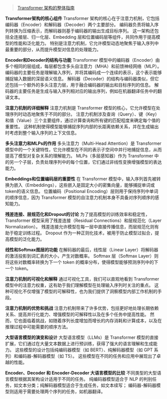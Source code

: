 > [Transformer 架构的整体指南](https://luxiangdong.com/2023/09/10/trans/)

**Transformer架构的核心组件**
Transformer 架构的核心在于注意力机制，它包括编码器（Encoder）和解码器（Decoder）两个主要部分。
编码器负责将输入序列转换为压缩表示，而解码器则基于编码器的输出生成目标序列。
这一架构还包括全连接层、归一化层、Embedding 层和位置编码层等组件，共同作用于提高模型的性能和泛化能力。
特别是注意力机制，它允许模型动态地聚焦于输入序列中最重要的部分，从而提升模型对信息的处理能力。

**Encoder和Decoder的结构与功能**
Transformer 模型中的编码器（Encoder）由多个相同的层组成，每层都包含多头自注意力（MHA）和前馈神经网络（MLP）。
编码器的主要任务是理解输入序列，并将其编码成一个连续的表示，这个表示能够捕捉输入数据的深层语义信息。
解码器（Decoder）的结构与编码器类似，但它还包括一个额外的多头注意力层，用于融合编码器的输出和目标序列的信息。
解码器的主要任务是生成与输入序列相对应的输出序列，例如在机器翻译任务中的翻译文本。

**注意力机制的详细解释**
注意力机制是 Transformer 模型的核心，它允许模型在处理序列时动态地聚焦于不同的部分。
注意力机制涉及查询（Query）、键（Key）和值（Value）三个主要组件，通过计算查询和所有键的匹配程度来确定每个值的重要性。
这种机制使得模型能够捕捉序列内部的长距离依赖关系，并在生成输出时考虑到整个输入序列的上下文信息。

**多头注意力和MLPs的作用**
多头注意力（Multi-Head Attention）是 Transformer 模型中的一个关键特性，它允许模型在不同的表示子空间中并行地捕捉信息，从而提高了模型对复杂关系的理解能力。
MLPs（多层感知器）作为 Transformer 中的另一个子层，负责处理序列中的每个位置，它们通过非线性变换增强模型的表达能力。

**Embeddings和位置编码层的重要性**
在 Transformer 模型中，输入序列首先被转换为嵌入（Embeddings），这些嵌入是固定大小的密集向量，能够捕捉单词或token的语义信息。
位置编码（Positional Encoding）层则用于保持序列中单词的顺序信息，因为 Transformer 模型的自注意力机制本身不具备对序列顺序的感知能力。

**残差连接、层规范化和Dropout的讨论**
为了提高模型的训练效率和稳定性，Transformer 模型采用了残差连接（Residual Connections）和层规范化（Layer Normalization）。
残差连接允许模型在每一层中直接传播信息，而层规范化则有助于稳定训练过程。
Dropout 作为一种正则化技术，被用于防止模型过拟合，提高模型的泛化能力。

**线性和Softmax图层的功能**
在解码器的最后，线性层（Linear Layer）将解码器的激活投影到词汇表的大小，产生对数概率。
Softmax 层（Softmax Layer）则将这些对数概率转换为下一个 token 的概率分布，使得模型能够预测序列中的下一个 token。

**注意力机制的可视化和解释**
通过可视化工具，我们可以直观地看到 Transformer 模型中的注意力权重，这有助于我们理解模型在处理输入序列时关注的重点。
这种可视化不仅增强了模型的可解释性，也为我们提供了洞察模型内部工作机制的手段。

**注意力机制的优势和挑战**
注意力机制带来了许多优势，包括更好地处理长期依赖关系、提高并行化能力、增强模型的可解释性以及在多个任务中提高性能。
然而，它也面临着挑战，如随着序列长度增加而增长的内存消耗和计算成本，以及在推理过程中可能需要的顺序方法。

**大型语言模型的演变和设计**
大型语言模型（LLMs）是 Transformer 模型的直接扩展，它们通过在大量文本数据上进行预训练，获得了强大的语言理解和生成能力。
这些模型的设计包括纯编码器模型（如 BERT）、纯解码器模型（如 GPT 系列）和编码器-解码器模型（如 T5）。
这些模型在不同的任务和应用中展现出了卓越的性能。

**Encoder、Decoder 和 Encoder-Decoder 大语言模型的比较**
不同类型的大型语言模型根据其架构设计适用于不同的任务。
纯编码器模型适合于 NLP 的判别任务，如文本分类；纯解码器模型适合于生成任务，如文本续写；
编码器-解码器模型则适用于需要处理两个序列的任务，如机器翻译。